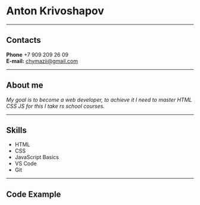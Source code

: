 # Anton Krivoshapov
***
## Contacts
**Phone** +7 909 209 26 09 <br>
**E-mail:** chymazii@gmail.com<br>
***
## About me
*My goal is to become a web developer, to achieve it I need to master HTML CSS JS for this I take rs school courses.*
***
## Skills
* HTML
* CSS
* JavaScript Basics
* VS Code
* Git
***
## Code Example
